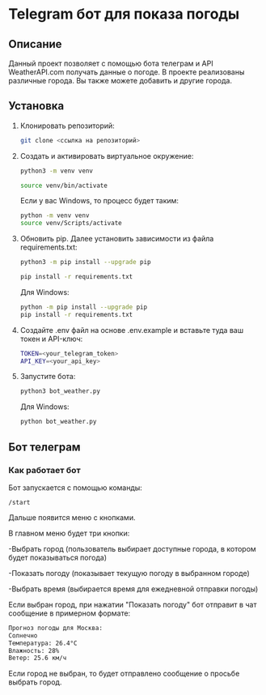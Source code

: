# Telegram бот для показа погоды

## Описание
Данный проект позволяет с помощью бота телеграм и API WeatherAPI.com получать данные о погоде. В проекте реализованы различные города. Вы также можете добавить и другие города.

## Установка

1. Клонировать репозиторий:

    ```bash
    git clone <ссылка на репозиторий>
    ```

2. Cоздать и активировать виртуальное окружение:

    ```bash
    python3 -m venv venv

    source venv/bin/activate
    ```

    Если у вас Windows, то процесс будет таким:

    ```bash
    python -m venv venv
    source venv/Scripts/activate
    ```

3. Обновить pip. Далее установить зависимости из файла requirements.txt:

    ```bash
    python3 -m pip install --upgrade pip

    pip install -r requirements.txt
    ```

    Для Windows:

    ```bash
    python -m pip install --upgrade pip
    pip install -r requirements.txt
    ```

4. Создайте .env файл на основе .env.example и вставьте туда ваш токен и API-ключ:

    ```bash
    TOKEN=<your_telegram_token>
    API_KEY=<your_api_key>
    ```

5. Запустите бота:

    ```bash
    python3 bot_weather.py
    ```

    Для Windows:

    ```bash
    python bot_weather.py
    ```


## Бот телеграм

### Как работает бот

Бот запускается с помощью команды:

    /start

Дальше появится меню с кнопками.

В главном меню будет три кнопки:

-Выбрать город (пользователь выбирает доступные города, в котором будет показываться погода)

-Показать погоду (показывает текущую погоду в выбранном городе)

-Выбрать время (выбирается время для ежедневной отправки погоды)


Если выбран город, при нажатии "Показать погоду" бот отправит в чат сообщение в примерном формате:

```bash
Прогноз погоды для Москва:
Солнечно
Температура: 26.4°C
Влажность: 28%
Ветер: 25.6 км/ч
```

Если город не выбран, то будет отправлено сообщение о просьбе выбрать город.
